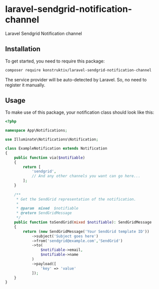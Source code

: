 # laravel-sendgrid-notification-channel
Laravel Sendgrid Notification channel

## Installation

To get started, you need to require this package:

```bash
composer require konstruktiv/laravel-sendgrid-notification-channel
```

The service provider will be auto-detected by Laravel. So, no need to register it manually.

## Usage

To make use of this package, your notification class should look like this:

```php
<?php

namespace App\Notifications;

use Illuminate\Notifications\Notification;

class ExampleNotification extends Notification
{
    public function via($notifiable)
    {
        return [
            'sendgrid',
            // And any other channels you want can go here...
        ];
    }
    
    /**
     * Get the SendGrid representation of the notification.
     *
     * @param  mixed  $notifiable
     * @return SendGridMessage
     */
    public function toSendGrid(mixed $notifiable): SendGridMessage
    {
        return (new SendGridMessage('Your SendGrid template ID'))
            ->subject('Subject goes here')
            ->from('sendgrid@example.com','SendGrid')
            ->to(
                $notifiable->email,
                $notifiable->name
            )
            ->payload([
                'key' => 'value'
            ]);
	}
}
```
